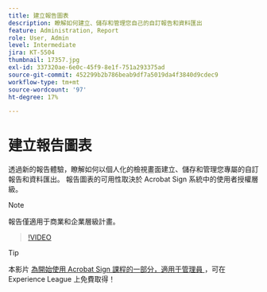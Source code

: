 ```yaml
---
title: 建立報告圖表
description: 瞭解如何建立、儲存和管理您自己的自訂報告和資料匯出
feature: Administration, Report
role: User, Admin
level: Intermediate
jira: KT-5504
thumbnail: 17357.jpg
exl-id: 337320ae-6e0c-45f9-8e1f-751a293375ad
source-git-commit: 452299b2b786beab9df7a5019da4f3840d9cdec9
workflow-type: tm+mt
source-wordcount: '97'
ht-degree: 17%

---
```


# 建立報告圖表

透過新的報告體驗，瞭解如何以個人化的檢視畫面建立、儲存和管理您專屬的自訂報告和資料匯出。 報告圖表的可用性取決於 Acrobat Sign 系統中的使用者授權層級。

>[!NOTE]
>
>報告僅適用于商業和企業層級計畫。

>[!VIDEO](https://video.tv.adobe.com/v/33812?quality=12&learn=on&hidetitle=true)

>[!TIP]
>
>本影片 [ 為開始使用 Acrobat Sign 課程的一部分，適用于管理員 ](https://experienceleague.adobe.com/?recommended=Sign-A-1-2020.2) ，可在 Experience League 上免費取得！
